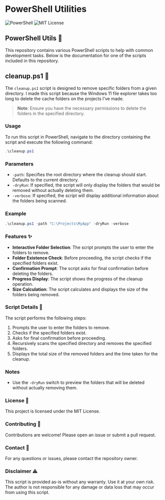 # PowerShell Utilities

![PowerShell](https://img.shields.io/badge/PowerShell-5391FE?style=for-the-badge&logo=powershell&logoColor=white)
![MIT License](https://img.shields.io/badge/License-MIT-yellow.svg)

## PowerShell Utils 🚀

This repository contains various PowerShell scripts to help with common development tasks. Below is the documentation for one of the scripts included in this repository.

## cleanup.ps1 🧹

The `cleanup.ps1` script is designed to remove specific folders from a given directory. I made this script because the Windows 11 file explorer takes too long to delete the cache folders on the projects I've made.

> **Note**: Ensure you have the necessary permissions to delete the folders in the specified directory.

### Usage

To run this script in PowerShell, navigate to the directory containing the script and execute the following command:

```powershell
.\cleanup.ps1
```

### Parameters

- `-path`: Specifies the root directory where the cleanup should start. Defaults to the current directory.
- `-dryRun`: If specified, the script will only display the folders that would be removed without actually deleting them.
- `-verbose`: If specified, the script will display additional information about the folders being scanned.

### Example

```powershell
.\cleanup.ps1 -path "C:\Projects\MyApp" -dryRun -verbose
```

### Features ✨

- **Interactive Folder Selection**: The script prompts the user to enter the folders to remove.
- **Folder Existence Check**: Before proceeding, the script checks if the specified folders exist.
- **Confirmation Prompt**: The script asks for final confirmation before deleting the folders.
- **Progress Display**: The script shows the progress of the cleanup operation.
- **Size Calculation**: The script calculates and displays the size of the folders being removed.

### Script Details 📝

The script performs the following steps:

1. Prompts the user to enter the folders to remove.
2. Checks if the specified folders exist.
3. Asks for final confirmation before proceeding.
4. Recursively scans the specified directory and removes the specified folders.
5. Displays the total size of the removed folders and the time taken for the cleanup.

### Notes

- Use the `-dryRun` switch to preview the folders that will be deleted without actually removing them.

### License 📄

This project is licensed under the MIT License.

### Contributing 🤝

Contributions are welcome! Please open an issue or submit a pull request.

### Contact 📧

For any questions or issues, please contact the repository owner.

### Disclaimer ⚠️

This script is provided as-is without any warranty. Use it at your own risk. The author is not responsible for any damage or data loss that may occur from using this script.
